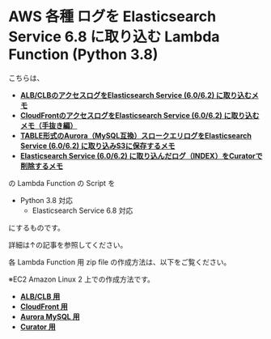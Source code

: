 # AWS 各種 ログを Elasticsearch Service 6.8 に取り込む Lambda Function (Python 3.8)

こちらは、

 - **[ALB/CLBのアクセスログをElasticsearch Service (6.0/6.2) に取り込むメモ](https://qiita.com/hmatsu47/items/826b00ff008d4e3edecf)**
 - **[CloudFrontのアクセスログをElasticsearch Service (6.0/6.2) に取り込むメモ（手抜き編）](https://qiita.com/hmatsu47/items/552ec1e4bc8e43051d9e)**
 - **[TABLE形式のAurora（MySQL互換）スロークエリログをElasticsearch Service (6.0/6.2) に取り込みS3に保存するメモ](https://qiita.com/hmatsu47/items/8c92b1a43fd412c054cf)**
 - **[Elasticsearch Service (6.0/6.2) に取り込んだログ（INDEX）をCuratorで削除するメモ](https://qiita.com/hmatsu47/items/e4b8a5bd44de0bee1682)**

の Lambda Function の Script を

  - Python 3.8 対応
	- Elasticsearch Service 6.8 対応

にするものです。

詳細は↑の記事を参照してください。

各 Lambda Function 用 zip file の作成方法は、以下をご覧ください。

※EC2 Amazon Linux 2 上での作成方法です。

 - **[ALB/CLB 用](alb_log_to_es/README.md)**
 - **[CloudFront 用](cf_log_to_es/README.md)**
 - **[Aurora MySQL 用](aurora_log_to_es/README.md)**
 - **[Curator 用](curator_es/README.md)**
